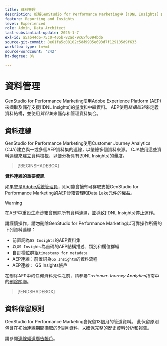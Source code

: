 ```yaml
---
title: 資料管理
description: 瞭解GenStudio for Performance Marketing中 [!DNL Insights] 的資料擷取和儲存。
feature: Reporting and Insights
level: Experienced
role: Admin, Data Architect
last-substantial-update: 2025-1-7
exl-id: a5ab44d6-75c0-405b-82ad-9c65f6094bd6
source-git-commit: 8e61fa5c08102c5dd9905e693d7f129105d9f633
workflow-type: tm+mt
source-wordcount: '242'
ht-degree: 0%

---
```


# 資料管理

GenStudio for Performance Marketing使用Adobe Experience Platform (AEP)來擷取及儲存支援[!DNL Insights]的量度和中繼資料。 AEP使用&#x200B;_結構描述_&#x200B;來定義資料結構，並使用&#x200B;_資料集_&#x200B;來儲存和管理資料集合。

## 資料連線

GenStudio for Performance Marketing使用Customer Journey Analytics (CJA)建立與一或多個AEP資料集的連線，以彙總多個資料來源。 CJA使用這些資料連線來建立資料檢視，以便分析具有[!DNL Insights]的量度。

>[!BEGINSHADEBOX]

**資料連線的重要資訊**

如果您是[Adobe系統管理員](/help/user-guide/user-roles.md#adobe-system-administrator-vs-genstudio-system-manager)，則可能會擁有可存取支援GenStudio for Performance Marketing的AEP沙箱管理和Data Lake元件的權益。

>[!WARNING]
>
>在AEP中重設生產沙箱會刪除所有資料連線，並導致[!DNL Insights]停止運作。

請謹慎操作，請勿刪除GenStudio for Performance Marketing以可靠操作所需的下列資料連線：

- 前置詞為`GS Insights`的AEP資料集
- 以`GS Insights`為首碼的AEP結構描述、類別和欄位群組
- 自訂欄位群組`timestamp for metadata`
- AEP連線：前置詞為`GS Insights`的資料流程
- AEP連線： GS Insights帳戶

在刪除AEP中的任何資料元件之前，請參閱&#x200B;_Customer Journey Analytics_&#x200B;指南中的[刪除關聯](https://experienceleague.adobe.com/en/docs/analytics-platform/using/technotes/deletion)。

>[!ENDSHADEBOX]

## 資料保留原則

GenStudio for Performance Marketing會保留13個月的管道資料。 此保留原則包含在初始連線期間擷取的6個月資料，以確保完整的歷史資料分析和報告。

請參閱[連線頻道廣告帳戶](/help/user-guide/connectors/connect-channel.md)。
